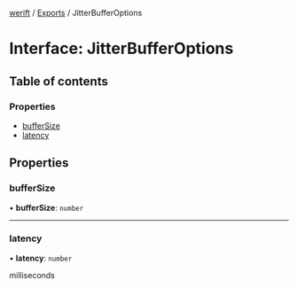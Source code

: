 [werift](../README.md) / [Exports](../modules.md) / JitterBufferOptions

# Interface: JitterBufferOptions

## Table of contents

### Properties

- [bufferSize](JitterBufferOptions.md#buffersize)
- [latency](JitterBufferOptions.md#latency)

## Properties

### bufferSize

• **bufferSize**: `number`

___

### latency

• **latency**: `number`

milliseconds
